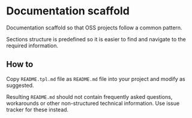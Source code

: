 # Documentation scaffold
Documentation scaffold so that OSS projects follow a common pattern.

Sections structure is predefined so it is easier to find and navigate
to the required information.

## How to
Copy `README.tpl.md` file as `README.md` file into your project and
modify as suggested.

Resulting `README.md` should not contain frequently asked questions,
workarounds or other non-structured technical information.
Use issue tracker for these instead.
